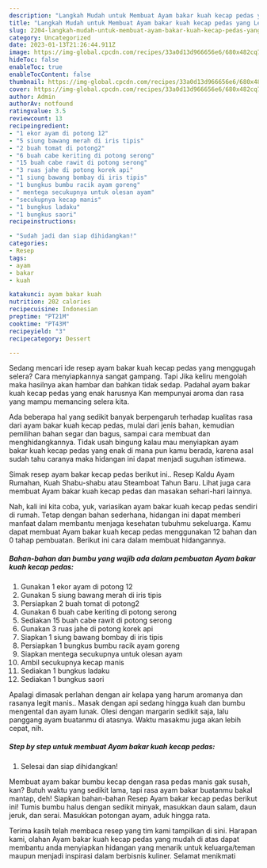 ```yaml
---
description: "Langkah Mudah untuk Membuat Ayam bakar kuah kecap pedas yang Lezat Sekali, Buat Buka Puasa Enak"
title: "Langkah Mudah untuk Membuat Ayam bakar kuah kecap pedas yang Lezat Sekali, Buat Buka Puasa Enak"
slug: 2204-langkah-mudah-untuk-membuat-ayam-bakar-kuah-kecap-pedas-yang-lezat-sekali-buat-buka-puasa-enak
category: Uncategorized
date: 2023-01-13T21:26:44.911Z
image: https://img-global.cpcdn.com/recipes/33a0d13d966656e6/680x482cq70/ayam-bakar-kuah-kecap-pedas-foto-resep-utama.jpg
hideToc: false
enableToc: true
enableTocContent: false
thumbnail: https://img-global.cpcdn.com/recipes/33a0d13d966656e6/680x482cq70/ayam-bakar-kuah-kecap-pedas-foto-resep-utama.jpg
cover: https://img-global.cpcdn.com/recipes/33a0d13d966656e6/680x482cq70/ayam-bakar-kuah-kecap-pedas-foto-resep-utama.jpg
author: Admin
authorAv: notfound
ratingvalue: 3.5
reviewcount: 13
recipeingredient:
- "1 ekor ayam di potong 12"
- "5 siung bawang merah di iris tipis"
- "2 buah tomat di potong2"
- "6 buah cabe keriting di potong serong"
- "15 buah cabe rawit di potong serong"
- "3 ruas jahe di potong korek api"
- "1 siung bawang bombay di iris tipis"
- "1 bungkus bumbu racik ayam goreng"
- " mentega secukupnya untuk olesan ayam"
- "secukupnya kecap manis"
- "1 bungkus ladaku"
- "1 bungkus saori"
recipeinstructions:

- "Sudah jadi dan siap dihidangkan!"
categories:
- Resep
tags:
- ayam
- bakar
- kuah

katakunci: ayam bakar kuah 
nutrition: 202 calories
recipecuisine: Indonesian
preptime: "PT21M"
cooktime: "PT43M"
recipeyield: "3"
recipecategory: Dessert

---
```



Sedang mencari ide resep ayam bakar kuah kecap pedas yang menggugah selera? Cara menyiapkannya sangat gampang. Tapi Jika keliru mengolah maka hasilnya akan hambar dan bahkan tidak sedap. Padahal ayam bakar kuah kecap pedas yang enak harusnya Kan mempunyai aroma dan rasa yang mampu memancing selera kita.


Ada beberapa hal yang sedikit banyak berpengaruh terhadap kualitas rasa dari ayam bakar kuah kecap pedas, mulai dari jenis bahan, kemudian pemilihan bahan segar dan bagus, sampai cara membuat dan menghidangkannya. Tidak usah bingung kalau mau menyiapkan ayam bakar kuah kecap pedas yang enak di mana pun kamu berada, karena asal sudah tahu caranya maka hidangan ini dapat menjadi suguhan istimewa.

Simak resep ayam bakar kecap pedas berikut ini.. Resep Kaldu Ayam Rumahan, Kuah Shabu-shabu atau Steamboat Tahun Baru. Lihat juga cara membuat Ayam bakar kuah kecap pedas dan masakan sehari-hari lainnya.


Nah, kali ini kita coba, yuk, variasikan ayam bakar kuah kecap pedas sendiri di rumah. Tetap dengan bahan sederhana, hidangan ini dapat memberi manfaat dalam membantu menjaga kesehatan tubuhmu sekeluarga. Kamu dapat membuat Ayam bakar kuah kecap pedas menggunakan 12 bahan dan 0 tahap pembuatan. Berikut ini cara dalam membuat hidangannya.

<!--inarticleads1-->

##### Bahan-bahan dan bumbu yang wajib ada dalam pembuatan Ayam bakar kuah kecap pedas:

1. Gunakan 1 ekor ayam di potong 12
1. Gunakan 5 siung bawang merah di iris tipis
1. Persiapkan 2 buah tomat di potong2
1. Gunakan 6 buah cabe keriting di potong serong
1. Sediakan 15 buah cabe rawit di potong serong
1. Gunakan 3 ruas jahe di potong korek api
1. Siapkan 1 siung bawang bombay di iris tipis
1. Persiapkan 1 bungkus bumbu racik ayam goreng
1. Siapkan  mentega secukupnya untuk olesan ayam
1. Ambil secukupnya kecap manis
1. Sediakan 1 bungkus ladaku
1. Sediakan 1 bungkus saori


Apalagi dimasak perlahan dengan air kelapa yang harum aromanya dan rasanya legit manis.. Masak dengan api sedang hingga kuah dan bumbu mengental dan ayam lunak. Olesi dengan margarin sedikit saja, lalu panggang ayam buatanmu di atasnya. Waktu masakmu juga akan lebih cepat, nih. 

<!--inarticleads2-->

##### Step by step untuk membuat Ayam bakar kuah kecap pedas:


1. Selesai dan siap dihidangkan!

Membuat ayam bakar bumbu kecap dengan rasa pedas manis gak susah, kan? Butuh waktu yang sedikit lama, tapi rasa ayam bakar buatanmu bakal mantap, deh! Siapkan bahan-bahan Resep Ayam bakar kecap pedas berikut ini! Tumis bumbu halus dengan sedikit minyak, masukkan daun salam, daun jeruk, dan serai. Masukkan potongan ayam, aduk hingga rata. 

Terima kasih telah membaca resep yang tim kami tampilkan di sini. Harapan kami, olahan Ayam bakar kuah kecap pedas yang mudah di atas dapat membantu anda menyiapkan hidangan yang menarik untuk keluarga/teman maupun menjadi inspirasi dalam berbisnis kuliner. Selamat menikmati
